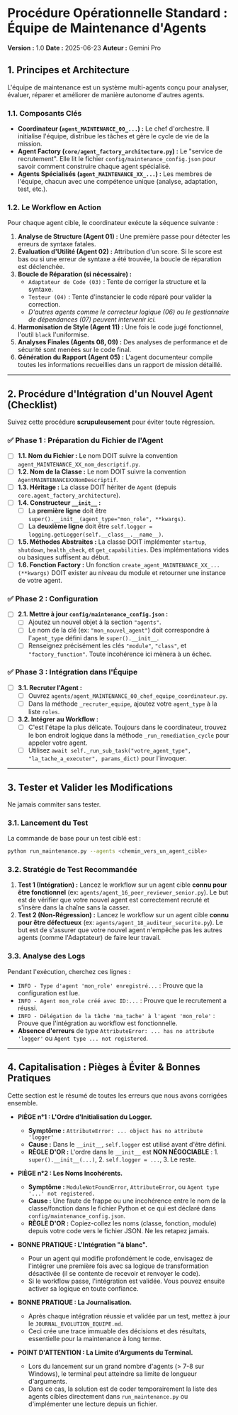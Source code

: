 # Procédure Opérationnelle Standard : Équipe de Maintenance d'Agents

**Version :** 1.0
**Date :** 2025-06-23
**Auteur :** Gemini Pro

## 1. Principes et Architecture

L'équipe de maintenance est un système multi-agents conçu pour analyser, évaluer, réparer et améliorer de manière autonome d'autres agents.

### 1.1. Composants Clés
- **Coordinateur (`agent_MAINTENANCE_00_...`) :** Le chef d'orchestre. Il initialise l'équipe, distribue les tâches et gère le cycle de vie de la mission.
- **Agent Factory (`core/agent_factory_architecture.py`) :** Le "service de recrutement". Elle lit le fichier `config/maintenance_config.json` pour savoir comment construire chaque agent spécialisé.
- **Agents Spécialisés (`agent_MAINTENANCE_XX_...`) :** Les membres de l'équipe, chacun avec une compétence unique (analyse, adaptation, test, etc.).

### 1.2. Le Workflow en Action
Pour chaque agent cible, le coordinateur exécute la séquence suivante :
1.  **Analyse de Structure (Agent 01) :** Une première passe pour détecter les erreurs de syntaxe fatales.
2.  **Évaluation d'Utilité (Agent 02) :** Attribution d'un score. Si le score est bas ou si une erreur de syntaxe a été trouvée, la boucle de réparation est déclenchée.
3.  **Boucle de Réparation (si nécessaire) :**
    -   `Adaptateur de Code (03)` : Tente de corriger la structure et la syntaxe.
    -   `Testeur (04)` : Tente d'instancier le code réparé pour valider la correction.
    -   *D'autres agents comme le correcteur logique (06) ou le gestionnaire de dépendances (07) peuvent intervenir ici.*
4.  **Harmonisation de Style (Agent 11) :** Une fois le code jugé fonctionnel, l'outil `black` l'uniformise.
5.  **Analyses Finales (Agents 08, 09) :** Des analyses de performance et de sécurité sont menées sur le code final.
6.  **Génération du Rapport (Agent 05) :** L'agent documenteur compile toutes les informations recueillies dans un rapport de mission détaillé.

---

## 2. Procédure d'Intégration d'un Nouvel Agent (Checklist)

Suivez cette procédure **scrupuleusement** pour éviter toute régression.

### ✅ Phase 1 : Préparation du Fichier de l'Agent
-   [ ] **1.1. Nom du Fichier :** Le nom DOIT suivre la convention `agent_MAINTENANCE_XX_nom_descriptif.py`.
-   [ ] **1.2. Nom de la Classe :** Le nom DOIT suivre la convention `AgentMAINTENANCEXXNomDescriptif`.
-   [ ] **1.3. Héritage :** La classe DOIT hériter de `Agent` (depuis `core.agent_factory_architecture`).
-   [ ] **1.4. Constructeur `__init__` :**
    -   [ ] La **première ligne** doit être `super().__init__(agent_type="mon_role", **kwargs)`.
    -   [ ] La **deuxième ligne** doit être `self.logger = logging.getLogger(self.__class__.__name__)`.
-   [ ] **1.5. Méthodes Abstraites :** La classe DOIT implémenter `startup`, `shutdown`, `health_check`, et `get_capabilities`. Des implémentations vides ou basiques suffisent au début.
-   [ ] **1.6. Fonction Factory :** Un fonction `create_agent_MAINTENANCE_XX_...(**kwargs)` DOIT exister au niveau du module et retourner une instance de votre agent.

### ✅ Phase 2 : Configuration
-   [ ] **2.1. Mettre à jour `config/maintenance_config.json` :**
    -   [ ] Ajoutez un nouvel objet à la section `"agents"`.
    -   [ ] Le nom de la clé (ex: `"mon_nouvel_agent"`) doit correspondre à l'`agent_type` défini dans le `super().__init__`.
    -   [ ] Renseignez précisément les clés `"module"`, `"class"`, et `"factory_function"`. Toute incohérence ici mènera à un échec.

### ✅ Phase 3 : Intégration dans l'Équipe
-   [ ] **3.1. Recruter l'Agent :**
    -   [ ] Ouvrez `agents/agent_MAINTENANCE_00_chef_equipe_coordinateur.py`.
    -   [ ] Dans la méthode `_recruter_equipe`, ajoutez votre `agent_type` à la liste `roles`.
-   [ ] **3.2. Intégrer au Workflow :**
    -   [ ] C'est l'étape la plus délicate. Toujours dans le coordinateur, trouvez le bon endroit logique dans la méthode `_run_remediation_cycle` pour appeler votre agent.
    -   [ ] Utilisez `await self._run_sub_task("votre_agent_type", "la_tache_a_executer", params_dict)` pour l'invoquer.

---

## 3. Tester et Valider les Modifications

Ne jamais commiter sans tester.

### 3.1. Lancement du Test
La commande de base pour un test ciblé est :
```bash
python run_maintenance.py --agents <chemin_vers_un_agent_cible>
```

### 3.2. Stratégie de Test Recommandée
1.  **Test 1 (Intégration) :** Lancez le workflow sur un agent cible **connu pour être fonctionnel** (ex: `agents/agent_16_peer_reviewer_senior.py`). Le but est de vérifier que votre nouvel agent est correctement recruté et s'insère dans la chaîne sans la casser.
2.  **Test 2 (Non-Régression) :** Lancez le workflow sur un agent cible **connu pour être défectueux** (ex: `agents/agent_18_auditeur_securite.py`). Le but est de s'assurer que votre nouvel agent n'empêche pas les autres agents (comme l'Adaptateur) de faire leur travail.

### 3.3. Analyse des Logs
Pendant l'exécution, cherchez ces lignes :
-   `INFO - Type d'agent 'mon_role' enregistré...` : Prouve que la configuration est lue.
-   `INFO - Agent mon_role créé avec ID:...` : Prouve que le recrutement a réussi.
-   `INFO - Délégation de la tâche 'ma_tache' à l'agent 'mon_role'` : Prouve que l'intégration au workflow est fonctionnelle.
-   **Absence d'erreurs** de type `AttributeError: ... has no attribute 'logger'` ou `Agent type ... not registered`.

---

## 4. Capitalisation : Pièges à Éviter & Bonnes Pratiques

Cette section est le résumé de toutes les erreurs que nous avons corrigées ensemble.

-   **PIÈGE n°1 : L'Ordre d'Initialisation du Logger.**
    -   **Symptôme :** `AttributeError: ... object has no attribute 'logger'`
    -   **Cause :** Dans le `__init__`, `self.logger` est utilisé avant d'être défini.
    -   **RÈGLE D'OR :** L'ordre dans le `__init__` est **NON NÉGOCIABLE** : 1. `super().__init__(...)`, 2. `self.logger = ...`, 3. Le reste.

-   **PIÈGE n°2 : Les Noms Incohérents.**
    -   **Symptôme :** `ModuleNotFoundError`, `AttributeError`, ou `Agent type '...' not registered.`
    -   **Cause :** Une faute de frappe ou une incohérence entre le nom de la classe/fonction dans le fichier Python et ce qui est déclaré dans `config/maintenance_config.json`.
    -   **RÈGLE D'OR :** Copiez-collez les noms (classe, fonction, module) depuis votre code vers le fichier JSON. Ne les retapez jamais.

-   **BONNE PRATIQUE : L'Intégration "à blanc".**
    -   Pour un agent qui modifie profondément le code, envisagez de l'intégrer une première fois avec sa logique de transformation désactivée (il se contente de recevoir et renvoyer le code).
    -   Si le workflow passe, l'intégration est validée. Vous pouvez ensuite activer sa logique en toute confiance.

-   **BONNE PRATIQUE : La Journalisation.**
    -   Après chaque intégration réussie et validée par un test, mettez à jour le `JOURNAL_EVOLUTION_EQUIPE.md`.
    -   Ceci crée une trace immuable des décisions et des résultats, essentielle pour la maintenance à long terme.

-   **POINT D'ATTENTION : La Limite d'Arguments du Terminal.**
    -   Lors du lancement sur un grand nombre d'agents (> 7-8 sur Windows), le terminal peut atteindre sa limite de longueur d'arguments.
    -   Dans ce cas, la solution est de coder temporairement la liste des agents cibles directement dans `run_maintenance.py` ou d'implémenter une lecture depuis un fichier. 